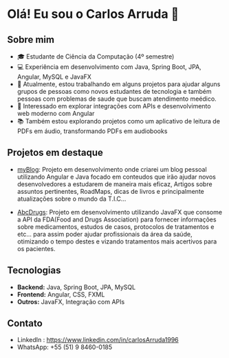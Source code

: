# Olá! Eu sou o Carlos Arruda 👋

## Sobre mim
- 🎓 Estudante de Ciência da Computação (4º semestre)
- 💻 Experiência em desenvolvimento com Java, Spring Boot, JPA, Angular, MySQL e JavaFX
- 🌱 Atualmente, estou trabalhando em alguns projetos para ajudar alguns grupos de pessoas como novos estudantes de tecnologia e também pessoas com problemas de saude que buscam atendimento meédico.
- 🚀 Interessado em explorar integrações com APIs e desenvolvimento web moderno com Angular
- 📚 Também estou explorando projetos como um aplicativo de leitura de PDFs em áudio, transformando PDFs em audiobooks

## Projetos em destaque
- [myBlog](https://github.com/carlosArruda1996/myBlog): Projeto em desenvolvimento onde criarei um blog pessoal utilizando Angular e Java focado em conteudos
que irão ajudar novos desenvolvedores a estudarem de maneira mais eficaz, Artigos sobre assuntos pertinentes, RoadMaps, dicas de livros e principalmente atualizações sobre o mundo da T.I.C...

- [AbcDrugs](https://github.com/carlosArruda1996/AbcDrugs): Projeto em desenvolvimento utilizando JavaFX que consome a API da FDA(Food and Drugs Association) para fornecer informações sobre medicamentos, estudos de casos, protocolos de tratamentos e etc... para assim poder ajudar profissionais da área da saúde, otimizando o tempo destes e vizando tratamentos mais acertivos para os pacientes.

## Tecnologias
- **Backend:** Java, Spring Boot, JPA, MySQL
- **Frontend:** Angular, CSS, FXML
- **Outros:** JavaFX, Integração com APIs

## Contato
- LinkedIn : https://www.linkedin.com/in/carlosArruda1996
- WhatsApp: +55 (51) 9 8460-0185
